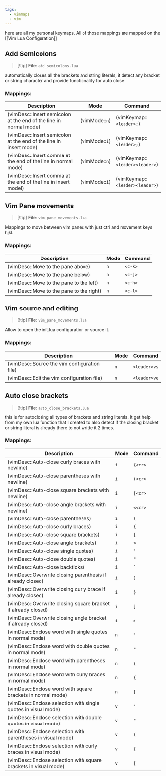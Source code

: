 ```yaml
---
tags:
  - vimmaps
  - vim
---
```

here are all my personal keymaps. All of those mappings are mapped on the [[Vim Lua Configuration]]
## Add Semicolons
> [!tip] **File**: `add_semicolons.lua`

automatically closes all the brackets and string literals, it detect any bracket or string character and provide functionality for auto close
### Mappings:

| Description                                                       | Mode           | Command                         |
| ----------------------------------------------------------------- | -------------- | ------------------------------- |
| (vimDesc::Insert semicolon at the end of the line in normal mode) | (vimMode::`n`) | (vimKeymap::`<leader>;`)        |
| (vimDesc::Insert semicolon at the end of the line in insert mode) | (vimMode::`i`) | (vimKeymap::`<leader>;`)        |
| (vimDesc::Insert comma at the end of the line in normal mode)     | (vimMode::`n`) | (vimKeymap::`<leader><leader>`) |
| (vimDesc::Insert comma at the end of the line in insert model)    | (vimMode::`i`) | (vimKeymap::`<leader><leader>`) |
## Vim Pane movements
> [!tip] **File**: `vim_pane_movements.lua`

Mappings to move between vim panes with just ctrl and movement keys hjkl.
### Mappings:

| Description                              | Mode | Command |
| ---------------------------------------- | ---- | ------- |
| (vimDesc::Move to the pane above)        | `n`  | `<c-k>` |
| (vimDesc::Move to the pane below)        | `n`  | `<c-j>` |
| (vimDesc::Move to the pane to the left)  | `n`  | `<c-h>` |
| (vimDesc::Move to the pane to the right) | `n`  | `<c-l>` |
## Vim source and editing
> [!tip] **File**: `vim_pane_movements.lua`

Allow to open the init.lua configuration or source it.
### Mappings:

| Description                                  | Mode | Command      |
| -------------------------------------------- | ---- | ------------ |
| (vimDesc::Source the vim configuration file) | `n`  | `<leader>vs` |
| (vimDesc::Edit the vim configuration file)   | `n`  | `<leader>ve` |
## Auto close brackets
> [!tip] **File**: `auto_close_brackets.lua`

this is for autoclosing all types of brackets and string literals.
It get help from my own lua function that I created to also detect if the closing bracket or string literal is already there to not writte it 2 times.
### Mappings:
| Description                                                      | Mode | Command |
| ---------------------------------------------------------------- | ---- | ------- |
| (vimDesc::Auto-close curly braces with newline)                  | `i`  | `{<cr>` |
| (vimDesc::Auto-close parentheses with newline)                   | `i`  | `(<cr>` |
| (vimDesc::Auto-close square brackets with newline)               | `i`  | `[<cr>` |
| (vimDesc::Auto-close angle brackets with newline)                | `i`  | `<<cr>` |
| (vimDesc::Auto-close parentheses)                                | `i`  | `(`     |
| (vimDesc::Auto-close curly braces)                               | `i`  | `{`     |
| (vimDesc::Auto-close square brackets)                            | `i`  | `[`     |
| (vimDesc::Auto-close angle brackets)                             | `i`  | `<`     |
| (vimDesc::Auto-close single quotes)                              | `i`  | `'`     |
| (vimDesc::Auto-close double quotes)                              | `i`  | `"`     |
| (vimDesc::Auto-close backticks)                                  | `i`  | `` ` `` |
| (vimDesc::Overwrite closing parenthesis if already closed)       | `i`  | `)`     |
| (vimDesc::Overwrite closing curly brace if already closed)       | `i`  | `}`     |
| (vimDesc::Overwrite closing square bracket if already closed)    | `i`  | `]`     |
| (vimDesc::Overwrite closing angle bracket if already closed)     | `i`  | `>`     |
| (vimDesc::Enclose word with single quotes in normal mode)        | `n`  | `'`     |
| (vimDesc::Enclose word with double quotes in normal mode)        | `n`  | `"`     |
| (vimDesc::Enclose word with parentheses in normal mode)          | `n`  | `(`     |
| (vimDesc::Enclose word with curly braces in normal mode)         | `n`  | `{`     |
| (vimDesc::Enclose word with square brackets in normal mode)      | `n`  | `[`     |
| (vimDesc::Enclose selection with single quotes in visual mode)   | `v`  | `'`     |
| (vimDesc::Enclose selection with double quotes in visual mode)   | `v`  | `"`     |
| (vimDesc::Enclose selection with parentheses in visual mode)     | `v`  | `(`     |
| (vimDesc::Enclose selection with curly braces in visual mode)    | `v`  | `{`     |
| (vimDesc::Enclose selection with square brackets in visual mode) | `v`  | `[`     |
